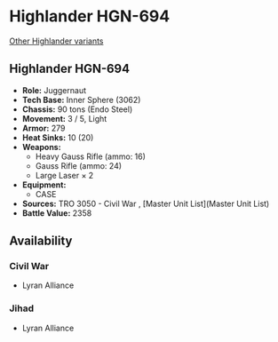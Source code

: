 # Highlander HGN-694 

[Other Highlander variants](../highlander.md) 

## Highlander HGN-694 

- **Role:** Juggernaut 
- **Tech Base:** Inner Sphere (3062) 
- **Chassis:** 90 tons (Endo Steel) 
- **Movement:** 3 / 5, Light 
- **Armor:** 279 
- **Heat Sinks:** 10 (20) 
- **Weapons:** 
  - Heavy Gauss Rifle (ammo: 16) 
  - Gauss Rifle (ammo: 24) 
  - Large Laser × 2 
- **Equipment:** 
  - CASE 
- **Sources:** TRO 3050 - Civil War , [Master Unit List](Master Unit List) 
- **Battle Value:** 2358 

## Availability 

### Civil War 

- Lyran Alliance 

### Jihad 

- Lyran Alliance 

